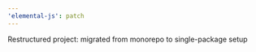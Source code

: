 ```yaml
---
'elemental-js': patch
---
```


Restructured project: migrated from monorepo to single-package setup
